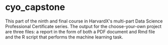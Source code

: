 # cyo_capstone
This part of the ninth and final course in HarvardX's multi-part Data Science Professional Certificate series. The output for the choose-your-own project are three files: a report in the form of both a PDF document and Rmd file and the R script that performs the machine learning task.
